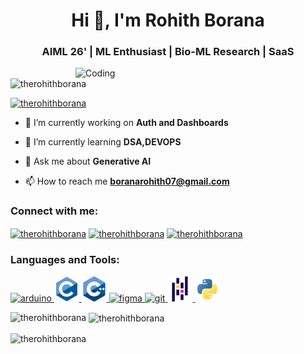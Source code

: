 <h1 align="center">Hi 👋, I'm Rohith Borana</h1>
<h3 align="center">AIML 26' | ML Enthusiast | Bio-ML Research | SaaS</h3>
<img align="right" alt="Coding" width="400" src="https://cdnb.artstation.com/p/assets/images/images/037/650/865/original/aaron-j-charlie-background-gif.gif?1620933075">

<p align="left"> <img src="https://komarev.com/ghpvc/?username=therohithborana&label=Profile%20views&color=0e75b6&style=flat" alt="therohithborana" /> </p>

<p align="left"> <a href="https://twitter.com/therohithborana" target="blank"><img src="https://img.shields.io/twitter/follow/therohithborana?logo=twitter&style=for-the-badge" alt="therohithborana" /></a> </p>

- 🔭 I’m currently working on **Auth and Dashboards**

- 🌱 I’m currently learning **DSA,DEVOPS**

- 💬 Ask me about **Generative AI**

- 📫 How to reach me **boranarohith07@gmail.com**

<h3 align="left">Connect with me:</h3>
<p align="left">
<a href="https://twitter.com/therohithborana" target="blank"><img align="center" src="https://raw.githubusercontent.com/rahuldkjain/github-profile-readme-generator/master/src/images/icons/Social/twitter.svg" alt="therohithborana" height="30" width="40" /></a>
<a href="https://instagram.com/therohithborana" target="blank"><img align="center" src="https://raw.githubusercontent.com/rahuldkjain/github-profile-readme-generator/master/src/images/icons/Social/instagram.svg" alt="therohithborana" height="30" width="40" /></a>
<a href="https://auth.geeksforgeeks.org/user/therohithborana" target="blank"><img align="center" src="https://raw.githubusercontent.com/rahuldkjain/github-profile-readme-generator/master/src/images/icons/Social/geeks-for-geeks.svg" alt="therohithborana" height="30" width="40" /></a>
</p>

<h3 align="left">Languages and Tools:</h3>
<p align="left"> <a href="https://www.arduino.cc/" target="_blank" rel="noreferrer"> <img src="https://cdn.worldvectorlogo.com/logos/arduino-1.svg" alt="arduino" width="40" height="40"/> </a> <a href="https://www.cprogramming.com/" target="_blank" rel="noreferrer"> <img src="https://raw.githubusercontent.com/devicons/devicon/master/icons/c/c-original.svg" alt="c" width="40" height="40"/> </a> <a href="https://www.w3schools.com/cpp/" target="_blank" rel="noreferrer"> <img src="https://raw.githubusercontent.com/devicons/devicon/master/icons/cplusplus/cplusplus-original.svg" alt="cplusplus" width="40" height="40"/> </a> <a href="https://www.figma.com/" target="_blank" rel="noreferrer"> <img src="https://www.vectorlogo.zone/logos/figma/figma-icon.svg" alt="figma" width="40" height="40"/> </a> <a href="https://git-scm.com/" target="_blank" rel="noreferrer"> <img src="https://www.vectorlogo.zone/logos/git-scm/git-scm-icon.svg" alt="git" width="40" height="40"/> </a> <a href="https://pandas.pydata.org/" target="_blank" rel="noreferrer"> <img src="https://raw.githubusercontent.com/devicons/devicon/2ae2a900d2f041da66e950e4d48052658d850630/icons/pandas/pandas-original.svg" alt="pandas" width="40" height="40"/> </a> <a href="https://www.python.org" target="_blank" rel="noreferrer"> <img src="https://raw.githubusercontent.com/devicons/devicon/master/icons/python/python-original.svg" alt="python" width="40" height="40"/> </a> </p>

<p><img align="left" src="https://github-readme-stats.vercel.app/api/top-langs?username=therohithborana&show_icons=true&locale=en&layout=compact" alt="therohithborana" /></p>

<p>&nbsp;<img align="center" src="https://github-readme-stats.vercel.app/api?username=therohithborana&show_icons=true&locale=en" alt="therohithborana" /></p>

<p><img align="center" src="https://github-readme-streak-stats.herokuapp.com/?user=therohithborana&" alt="therohithborana" /></p>

